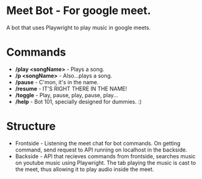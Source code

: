 # Meet Bot - For google meet.
A bot that uses Playwright to play music in google meets.

# Commands
* **/play \<songName>** - Plays a song.
* **/p \<songName>** - Also...plays a song.
* **/pause** - C'mon, it's in the name.
* **/resume** - IT'S RIGHT THERE IN THE NAME!
* **/toggle** - Play, pause, play, pause, play...
* **/help** - Bot 101, specially designed for dummies. :)


# Structure

* Frontside - Listening the meet chat for bot commands. On getting command, send request to API running on localhost in the backside.
* Backside - API that recieves commands from frontside, searches music on youtube music using Playwright. The tab playing the music is cast to the meet, thus allowing it to play audio inside the meet.